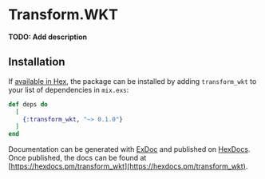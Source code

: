 # Transform.WKT

**TODO: Add description**

## Installation

If [available in Hex](https://hex.pm/docs/publish), the package can be installed
by adding `transform_wkt` to your list of dependencies in `mix.exs`:

```elixir
def deps do
  [
    {:transform_wkt, "~> 0.1.0"}
  ]
end
```

Documentation can be generated with [ExDoc](https://github.com/elixir-lang/ex_doc)
and published on [HexDocs](https://hexdocs.pm). Once published, the docs can
be found at [https://hexdocs.pm/transform_wkt](https://hexdocs.pm/transform_wkt).

